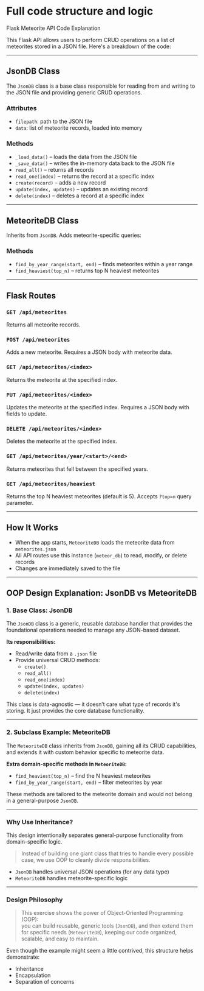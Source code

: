 #  Full code structure and logic

Flask Meteorite API Code Explanation

This Flask API allows users to perform CRUD operations on a list of meteorites stored in a JSON file. Here's a breakdown of the code:

---

##  JsonDB Class

The `JsonDB` class is a base class responsible for reading from and writing to the JSON file and providing generic CRUD operations.

###  Attributes
- `filepath`: path to the JSON file
- `data`: list of meteorite records, loaded into memory

###  Methods
- `_load_data()` – loads the data from the JSON file
- `_save_data()` – writes the in-memory data back to the JSON file
- `read_all()` – returns all records
- `read_one(index)` – returns the record at a specific index
- `create(record)` – adds a new record
- `update(index, updates)` – updates an existing record
- `delete(index)` – deletes a record at a specific index

---

##  MeteoriteDB Class

Inherits from `JsonDB`. Adds meteorite-specific queries:

###  Methods
- `find_by_year_range(start, end)` – finds meteorites within a year range
- `find_heaviest(top_n)` – returns top N heaviest meteorites

---

##  Flask Routes

### `GET /api/meteorites`
Returns all meteorite records.

### `POST /api/meteorites`
Adds a new meteorite. Requires a JSON body with meteorite data.

### `GET /api/meteorites/<index>`
Returns the meteorite at the specified index.

### `PUT /api/meteorites/<index>`
Updates the meteorite at the specified index. Requires a JSON body with fields to update.

### `DELETE /api/meteorites/<index>`
Deletes the meteorite at the specified index.

### `GET /api/meteorites/year/<start>/<end>`
Returns meteorites that fell between the specified years.

### `GET /api/meteorites/heaviest`
Returns the top N heaviest meteorites (default is 5). Accepts `?top=n` query parameter.

---

##  How It Works

- When the app starts, `MeteoriteDB` loads the meteorite data from `meteorites.json`
- All API routes use this instance (`meteor_db`) to read, modify, or delete records
- Changes are immediately saved to the file

---



##  OOP Design Explanation: JsonDB vs MeteoriteDB

###  1. Base Class: JsonDB

The `JsonDB` class is a generic, reusable database handler that provides the foundational operations needed to manage any JSON-based dataset.

**Its responsibilities:**
- Read/write data from a `.json` file
- Provide universal CRUD methods:
  - `create()`
  - `read_all()`
  - `read_one(index)`
  - `update(index, updates)`
  - `delete(index)`

This class is data-agnostic — it doesn’t care what type of records it's storing. It just provides the core database functionality.

---

###  2. Subclass Example: MeteoriteDB

The `MeteoriteDB` class inherits from `JsonDB`, gaining all its CRUD capabilities, and extends it with custom behavior specific to meteorite data.

**Extra domain-specific methods in `MeteoriteDB`:**
- `find_heaviest(top_n)` – find the N heaviest meteorites
- `find_by_year_range(start, end)` – filter meteorites by year

These methods are tailored to the meteorite domain and would not belong in a general-purpose `JsonDB`.

---

###  Why Use Inheritance?

This design intentionally separates general-purpose functionality from domain-specific logic.

> Instead of building one giant class that tries to handle every possible case, we use OOP to cleanly divide responsibilities.

- `JsonDB` handles universal JSON operations (for any data type)
- `MeteoriteDB` handles meteorite-specific logic

---

###  Design Philosophy

> This exercise shows the power of Object-Oriented Programming (OOP):  
> you can build reusable, generic tools (`JsonDB`), and then extend them for specific needs (`MeteoriteDB`), keeping our code organized, scalable, and easy to maintain.

Even though the example might seem a little contrived, this structure helps demonstrate:
- Inheritance
- Encapsulation
- Separation of concerns


